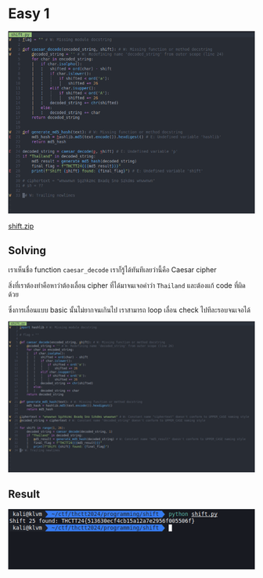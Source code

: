 # Easy 1

![1.png](../../images/programming/easy-1/1.png)

[shift.zip](../../files/shift.zip)

## Solving

เราเห็นชื่อ function `caesar_decode` เราก็รู้ได้ทันทีเลยว่านี้คือ Caesar cipher

สิ่งที่เราต้องทำคือหาว่าต้องเลื่อน cipher ที่ได้มาจนเจอคำว่า `Thailand` และต้องแก้ code ที่ผิดด้วย

ซึ่งการเลื่อนแบบ basic นั้นไม่ยากจนเกินไป เราสามารถ loop เลื่อน check ไปทีละรอบจนเจอได้

![2.png](../../images/programming/easy-1/2.png)

## Result

![3.png](../../images/programming/easy-1/3.png)
